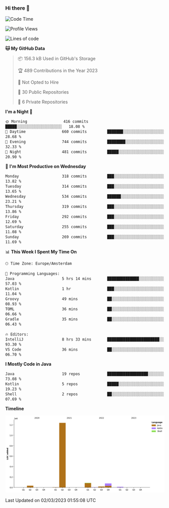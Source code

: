 ### Hi there 👋


<!--START_SECTION:waka-->
![Code Time](http://img.shields.io/badge/Code%20Time-3%2C039%20hrs%2044%20mins-blue)

![Profile Views](http://img.shields.io/badge/Profile%20Views-0-blue)

![Lines of code](https://img.shields.io/badge/From%20Hello%20World%20I%27ve%20Written-1.5%20million%20lines%20of%20code-blue)

**🐱 My GitHub Data** 

> 📦 156.3 kB Used in GitHub's Storage 
 > 
> 🏆 489 Contributions in the Year 2023
 > 
> 🚫 Not Opted to Hire
 > 
> 📜 30 Public Repositories 
 > 
> 🔑 6 Private Repositories 
 > 
**I'm a Night 🦉** 

```text
🌞 Morning                416 commits         █████░░░░░░░░░░░░░░░░░░░░   18.08 % 
🌆 Daytime                660 commits         ███████░░░░░░░░░░░░░░░░░░   28.68 % 
🌃 Evening                744 commits         ████████░░░░░░░░░░░░░░░░░   32.33 % 
🌙 Night                  481 commits         █████░░░░░░░░░░░░░░░░░░░░   20.90 % 
```
📅 **I'm Most Productive on Wednesday** 

```text
Monday                   318 commits         ███░░░░░░░░░░░░░░░░░░░░░░   13.82 % 
Tuesday                  314 commits         ███░░░░░░░░░░░░░░░░░░░░░░   13.65 % 
Wednesday                534 commits         ██████░░░░░░░░░░░░░░░░░░░   23.21 % 
Thursday                 319 commits         ███░░░░░░░░░░░░░░░░░░░░░░   13.86 % 
Friday                   292 commits         ███░░░░░░░░░░░░░░░░░░░░░░   12.69 % 
Saturday                 255 commits         ███░░░░░░░░░░░░░░░░░░░░░░   11.08 % 
Sunday                   269 commits         ███░░░░░░░░░░░░░░░░░░░░░░   11.69 % 
```


📊 **This Week I Spent My Time On** 

```text
🕑︎ Time Zone: Europe/Amsterdam

💬 Programming Languages: 
Java                     5 hrs 14 mins       ██████████████░░░░░░░░░░░   57.03 % 
Kotlin                   1 hr                ███░░░░░░░░░░░░░░░░░░░░░░   11.04 % 
Groovy                   49 mins             ██░░░░░░░░░░░░░░░░░░░░░░░   08.93 % 
TOML                     36 mins             ██░░░░░░░░░░░░░░░░░░░░░░░   06.66 % 
Gradle                   35 mins             ██░░░░░░░░░░░░░░░░░░░░░░░   06.43 % 

🔥 Editors: 
IntelliJ                 8 hrs 33 mins       ███████████████████████░░   93.30 % 
VS Code                  36 mins             ██░░░░░░░░░░░░░░░░░░░░░░░   06.70 % 
```

**I Mostly Code in Java** 

```text
Java                     19 repos            ██████████████████░░░░░░░   73.08 % 
Kotlin                   5 repos             █████░░░░░░░░░░░░░░░░░░░░   19.23 % 
Shell                    2 repos             ██░░░░░░░░░░░░░░░░░░░░░░░   07.69 % 
```



**Timeline**

![Lines of Code chart](https://raw.githubusercontent.com/powercasgamer/powercasgamer/master/assets/bar_graph.png)


 Last Updated on 02/03/2023 01:55:08 UTC
<!--END_SECTION:waka-->
